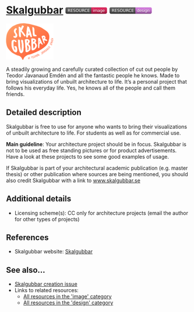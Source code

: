 # [Skalgubbar](https://skalgubbar.se/)  [<img src="images/resource-image.png" align="bottom">](https://github.com/e-CLOSE/Toolbox/issues?q=label%3A02_RESOURCE+label%3Aimage) [<img src="images/resource-design.png" align="bottom">](https://github.com/e-CLOSE/Toolbox/issues?q=label%3A02_RESOURCE+label%3Adesign)

[<img src="images/Skalgubbar.png" align="bottom" height="100" alt="Skalgubbar Logo">](https://skalgubbar.se/)

A steadily growing and carefully curated collection of cut out people by Teodor Javanaud Emdén and all the fantastic people he knows. Made to bring visualizations of unbuilt architecture to life. It’s a personal project that follows his everyday life. Yes, he knows all of the people and call them friends.


## Detailed description

Skalgubbar is free to use for anyone who wants to bring their visualizations of unbuilt architecture to life. For students as well as for commercial use.

**Main guideline**: Your architecture project should be in focus. Skalgubbar is not to be used as free standing pictures or for product advertisements. Have a look at these projects to see some good examples of usage.

If Skalgubbar is part of your architectural academic publication (e.g. master thesis) or other publication where sources are being mentioned, you should also credit Skalgubbar with a link to www.skalgubbar.se


## Additional details

- Licensing scheme(s): CC only for architecture projects  (email the author for other types of projects)


## References

- Skalgubbar website: [Skalgubbar](https://skalgubbar.se/)


## See also...

- [Skalgubbar creation issue](https://github.com/e-CLOSE/Toolbox/issues/184)
- Links to related resources:
  - [All resources in the 'image' category](https://github.com/e-CLOSE/Toolbox/issues?q=label%3A02_RESOURCE+label%3Aimage)
  - [All resources in the 'design' category](https://github.com/e-CLOSE/Toolbox/issues?q=label%3A02_RESOURCE+label%3Adesign)
